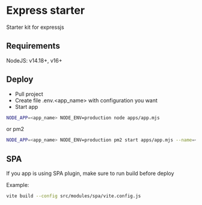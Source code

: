 # Express starter

Starter kit for expressjs

## Requirements

NodeJS: v14.18+, v16+

## Deploy

- Pull project
- Create file .env.\<app_name> with configuration you want
- Start app

```bash
NODE_APP=<app_name> NODE_ENV=production node apps/app.mjs
```

or pm2

```bash
NODE_APP=<app_name> NODE_ENV=production pm2 start apps/app.mjs --name=<app_name>
```

## SPA

If you app is using SPA plugin, make sure to run build before deploy

Example:

```bash
vite build --config src/modules/spa/vite.config.js
```

